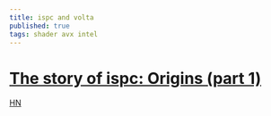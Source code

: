 ```yaml
---
title: ispc and volta
published: true
tags: shader avx intel
---
```

# [The story of ispc: Origins (part 1)](http://pharr.org/matt/blog/2018/04/18/ispc-origins.html)

[HN](https://news.ycombinator.com/item?id=16891980)
